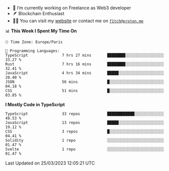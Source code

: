 - 🔭 I’m currently working on Freelance as Web3 developer
- 🪶 Blockchain Enthusiast
- 👨‍💻 You can visit my [website](https://f1tch.xyz) or contact me on [`f1tch@proton.me`](mailto:f1tch@proton.me)

<!--START_SECTION:waka-->
📊 **This Week I Spent My Time On** 

```text
🕑︎ Time Zone: Europe/Paris

💬 Programming Languages: 
TypeScript               7 hrs 27 mins       ████████░░░░░░░░░░░░░░░░░   33.27 % 
Rust                     7 hrs 16 mins       ████████░░░░░░░░░░░░░░░░░   32.41 % 
JavaScript               4 hrs 34 mins       █████░░░░░░░░░░░░░░░░░░░░   20.40 % 
JSON                     56 mins             █░░░░░░░░░░░░░░░░░░░░░░░░   04.18 % 
CSS                      51 mins             █░░░░░░░░░░░░░░░░░░░░░░░░   03.85 % 
```

**I Mostly Code in TypeScript** 

```text
TypeScript               33 repos            ████████████░░░░░░░░░░░░░   48.53 % 
JavaScript               13 repos            █████░░░░░░░░░░░░░░░░░░░░   19.12 % 
CSS                      3 repos             █░░░░░░░░░░░░░░░░░░░░░░░░   04.41 % 
Solidity                 1 repo              ░░░░░░░░░░░░░░░░░░░░░░░░░   01.47 % 
Svelte                   1 repo              ░░░░░░░░░░░░░░░░░░░░░░░░░   01.47 % 
```




 Last Updated on 25/03/2023 12:05:21 UTC
<!--END_SECTION:waka-->

